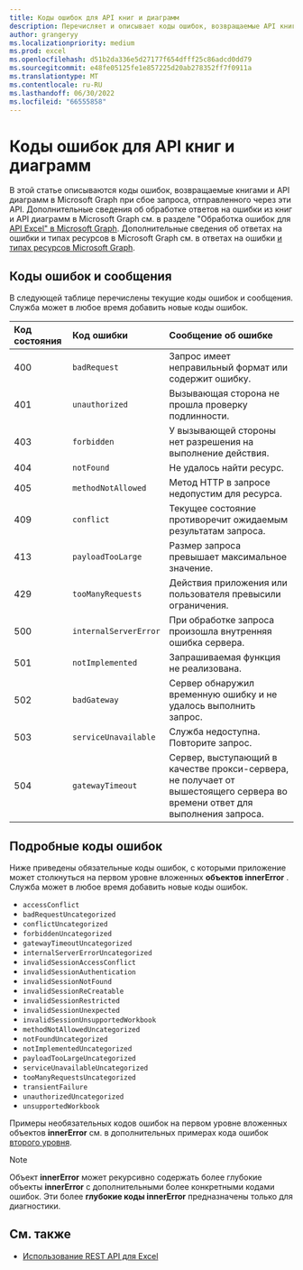 ```yaml
---
title: Коды ошибок для API книг и диаграмм
description: Перечисляет и описывает коды ошибок, возвращаемые API книг и диаграмм в Microsoft Graph при сбое запроса, отправленного через API.
author: grangeryy
ms.localizationpriority: medium
ms.prod: excel
ms.openlocfilehash: d51b2da336e5d27177f654dfff25c86adcd0dd79
ms.sourcegitcommit: e48fe05125fe1e857225d20ab278352ff7f0911a
ms.translationtype: MT
ms.contentlocale: ru-RU
ms.lasthandoff: 06/30/2022
ms.locfileid: "66555858"
---
```

# <a name="error-codes-for-workbooks-and-charts-apis"></a>Коды ошибок для API книг и диаграмм

В этой статье описываются коды ошибок, возвращаемые книгами и API диаграмм в Microsoft Graph при сбое запроса, отправленного через эти API. Дополнительные сведения об обработке ответов на ошибки из книг и API диаграмм в Microsoft Graph см. в разделе "Обработка ошибок для [API Excel" в Microsoft Graph](workbook-error-handling.md). Дополнительные сведения об ответах на ошибки и типах ресурсов в Microsoft Graph см. в ответах на ошибки [и типах ресурсов Microsoft Graph](errors.md).

## <a name="error-codes-and-messages"></a>Коды ошибок и сообщения

В следующей таблице перечислены текущие коды ошибок и сообщения. Служба может в любое время добавить новые коды ошибок.

| Код состояния | Код ошибки            | Сообщение об ошибке                                                                                                                     |
|:------------|:----------------------|:----------------------------------------------------------------------------------------------------------------------------------|
| 400         | `badRequest`          | Запрос имеет неправильный формат или содержит ошибку.                                                                                            |
| 401         | `unauthorized`        | Вызывающая сторона не прошла проверку подлинности.                                                                                                  |
| 403         | `forbidden`           | У вызывающей стороны нет разрешения на выполнение действия.                                                                         |
| 404         | `notFound`            | Не удалось найти ресурс.                                                                                                  |
| 405         | `methodNotAllowed`    | Метод HTTP в запросе недопустим для ресурса.                                                                    |
| 409         | `conflict`            | Текущее состояние противоречит ожидаемым результатам запроса.                                                                        |
| 413         | `payloadTooLarge`     | Размер запроса превышает максимальное значение.                                                                                       |
| 429         | `tooManyRequests`     | Действия приложения или пользователя превысили ограничения.                                                                                               |
| 500         | `internalServerError` | При обработке запроса произошла внутренняя ошибка сервера.                                                                   |
| 501         | `notImplemented`      | Запрашиваемая функция не реализована.                                                                                          |
| 502         | `badGateway`          | Сервер обнаружил временную ошибку и не удалось выполнить запрос.                                                     |
| 503         | `serviceUnavailable`  | Служба недоступна. Повторите запрос.                                                                      |
| 504         | `gatewayTimeout`      | Сервер, выступающий в качестве прокси-сервера, не получает от вышестоящего сервера во времени ответ для выполнения запроса. |

## <a name="detailed-error-codes"></a>Подробные коды ошибок

Ниже приведены обязательные коды ошибок, с которыми приложение может столкнуться на первом уровне вложенных **объектов innerError** . Служба может в любое время добавить новые коды ошибок.

- `accessConflict`
- `badRequestUncategorized`
- `conflictUncategorized`
- `forbiddenUncategorized`
- `gatewayTimeoutUncategorized`
- `internalServerErrorUncategorized`
- `invalidSessionAccessConflict`
- `invalidSessionAuthentication`
- `invalidSessionNotFound`
- `invalidSessionReCreatable`
- `invalidSessionRestricted`
- `invalidSessionUnexpected`
- `invalidSessionUnsupportedWorkbook`
- `methodNotAllowedUncategorized`
- `notFoundUncategorized`
- `notImplementedUncategorized`
- `payloadTooLargeUncategorized`
- `serviceUnavailableUncategorized`
- `tooManyRequestsUncategorized`
- `transientFailure`
- `unauthorizedUncategorized`
- `unsupportedWorkbook`

Примеры необязательных кодов ошибок на первом уровне вложенных объектов **innerError** см. в дополнительных примерах кода ошибок [второго уровня](workbook-error-handling.md#optional-second-level-error-code-examples).

> [!NOTE]
> Объект **innerError** может рекурсивно содержать более глубокие объекты **innerError** с дополнительными более конкретными кодами ошибок. Эти более **глубокие коды innerError** предназначены только для диагностики.

<!-- {
  "type": "#page.annotation",
  "description": "Workbook error code and message",
  "keywords": "error response, error codes, innerError, message, code",
  "section": "documentation",
  "tocPath": ""
} -->

## <a name="see-also"></a>См. также

- [Использование REST API для Excel](/graph/api/resources/excel)